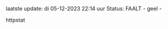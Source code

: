 laatste update: 
di 05-12-2023 22:14   uur 
Status: FAALT - geel - 
<div class="service Y">httpstat</div>